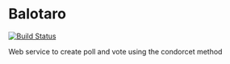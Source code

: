 # Balotaro
[![Build Status](https://travis-ci.org/slimaku/balotaro.svg?branch=master)](https://travis-ci.org/slimaku/balotaro)

Web service to create poll and vote using the condorcet method
